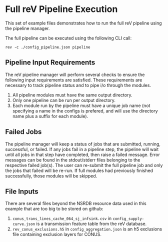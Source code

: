 # Full reV Pipeline Execution

This set of example files demonstrates how to run the full reV pipeline using the pipeline manager.

The full pipeline can be executed using the following CLI call:

`rev -c ./config_pipeline.json pipeline`

## Pipeline Input Requirements

The reV pipeline manager will perform several checks to ensure the following input requirements are satisfied.
These requirements are necessary to track pipeline status and to pipe i/o through the modules.

1. All pipeline modules must have the same output directory.
2. Only one pipeline can be run per output directory.
3. Each module run by the pipeline must have a unique job name (not specifying a name in the configs is prefered, and will use the directory name plus a suffix for each module).

## Failed Jobs

The pipeline manager will keep a status of jobs that are submitted, running, successful, or failed.
If any jobs fail in a pipeline step, the pipeline will wait until all jobs in that step have completed, then raise a failed message.
Error messages can be found in the stdout/stderr files belonging to the respective failed job(s).
The user can re-submit the full pipeline job and only the jobs that failed will be re-run.
If full modules had previously finished successfully, those modules will be skipped.

## File Inputs

There are several files beyond the NSRDB resource data used in this example that are too big to be stored on github:

1. `conus_trans_lines_cache_064_sj_infsink.csv` in `config_supply-curve.json` is a transmission feature table from the reV database. 
2. `rev_conus_exclusions.h5` in `config_aggregation.json` is an h5 exclusions file containing exclusion layers for CONUS. 
